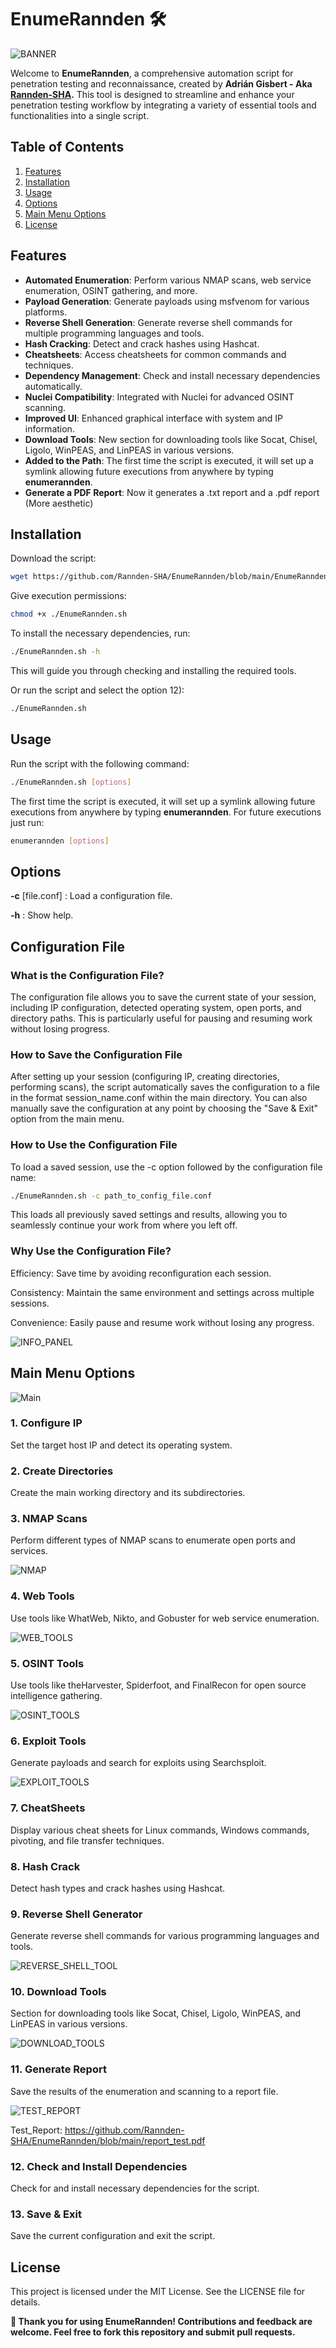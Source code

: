 # EnumeRannden 🛠️

![BANNER](https://github.com/Rannden-SHA/EnumeRannden/blob/main/Images/banner.png)

Welcome to **EnumeRannden**, a comprehensive automation script for penetration testing and reconnaissance, created by **Adrián Gisbert - Aka [Rannden-SHA](https://github.com/Rannden-SHA).** This tool is designed to streamline and enhance your penetration testing workflow by integrating a variety of essential tools and functionalities into a single script.

## Table of Contents

1. [Features](#features)
2. [Installation](#installation)
3. [Usage](#usage)
4. [Options](#options)
5. [Main Menu Options](#main-menu-options)
6. [License](#license)

## Features

- **Automated Enumeration**: Perform various NMAP scans, web service enumeration, OSINT gathering, and more.
- **Payload Generation**: Generate payloads using msfvenom for various platforms.
- **Reverse Shell Generation**: Generate reverse shell commands for multiple programming languages and tools.
- **Hash Cracking**: Detect and crack hashes using Hashcat.
- **Cheatsheets**: Access cheatsheets for common commands and techniques.
- **Dependency Management**: Check and install necessary dependencies automatically.
- **Nuclei Compatibility**: Integrated with Nuclei for advanced OSINT scanning.
- **Improved UI**: Enhanced graphical interface with system and IP information.
- **Download Tools**: New section for downloading tools like Socat, Chisel, Ligolo, WinPEAS, and LinPEAS in various versions.
- **Added to the Path**: The first time the script is executed, it will set up a symlink allowing future executions from anywhere by typing **enumerannden**.
- **Generate a PDF Report**: Now it generates a .txt report and a .pdf report (More aesthetic)

## Installation

Download the script:

```bash
wget https://github.com/Rannden-SHA/EnumeRannden/blob/main/EnumeRannden.sh
```
Give execution permissions:

```bash
chmod +x ./EnumeRannden.sh
```
To install the necessary dependencies, run:

```bash
./EnumeRannden.sh -h
```
This will guide you through checking and installing the required tools.

Or run the script and select the option 12):
```bash
./EnumeRannden.sh
```

## Usage
Run the script with the following command:

```bash
./EnumeRannden.sh [options]
```
The first time the script is executed, it will set up a symlink allowing future executions from anywhere by typing **enumerannden**.
For future executions just run:

```bash
enumerannden [options]
```

## Options
**-c** [file.conf] : Load a configuration file.

**-h** : Show help.

## Configuration File
### What is the Configuration File?
The configuration file allows you to save the current state of your session, including IP configuration, detected operating system, open ports, and directory paths. This is particularly useful for pausing and resuming work without losing progress.

### How to Save the Configuration File
After setting up your session (configuring IP, creating directories, performing scans), the script automatically saves the configuration to a file in the format session_name.conf within the main directory. You can also manually save the configuration at any point by choosing the "Save & Exit" option from the main menu.

### How to Use the Configuration File
To load a saved session, use the -c option followed by the configuration file name:

```bash
./EnumeRannden.sh -c path_to_config_file.conf
```
This loads all previously saved settings and results, allowing you to seamlessly continue your work from where you left off.

### Why Use the Configuration File?
Efficiency: Save time by avoiding reconfiguration each session.

Consistency: Maintain the same environment and settings across multiple sessions.

Convenience: Easily pause and resume work without losing any progress.

![INFO_PANEL](https://github.com/Rannden-SHA/EnumeRannden/blob/main/Images/info_panel.png)

## Main Menu Options

![Main](https://github.com/Rannden-SHA/EnumeRannden/blob/main/Images/main.png)

### 1. Configure IP
Set the target host IP and detect its operating system.

### 2. Create Directories
Create the main working directory and its subdirectories.

### 3. NMAP Scans
Perform different types of NMAP scans to enumerate open ports and services.

![NMAP](https://github.com/Rannden-SHA/EnumeRannden/blob/main/Images/nmap.png)

### 4. Web Tools
Use tools like WhatWeb, Nikto, and Gobuster for web service enumeration.

![WEB_TOOLS](https://github.com/Rannden-SHA/EnumeRannden/blob/main/Images/web_tools.png)

### 5. OSINT Tools
Use tools like theHarvester, Spiderfoot, and FinalRecon for open source intelligence gathering.

![OSINT_TOOLS](https://github.com/Rannden-SHA/EnumeRannden/blob/main/Images/osint_tools.png)

### 6. Exploit Tools
Generate payloads and search for exploits using Searchsploit.

![EXPLOIT_TOOLS](https://github.com/Rannden-SHA/EnumeRannden/blob/main/Images/exploit_tools.png)

### 7. CheatSheets
Display various cheat sheets for Linux commands, Windows commands, pivoting, and file transfer techniques.

### 8. Hash Crack
Detect hash types and crack hashes using Hashcat.

### 9. Reverse Shell Generator
Generate reverse shell commands for various programming languages and tools.

![REVERSE_SHELL_TOOL](https://github.com/Rannden-SHA/EnumeRannden/blob/main/Images/reverse_shell_tool.png)

### 10. Download Tools
Section for downloading tools like Socat, Chisel, Ligolo, WinPEAS, and LinPEAS in various versions.

![DOWNLOAD_TOOLS](https://github.com/Rannden-SHA/EnumeRannden/blob/main/Images/download_tools.png)

### 11. Generate Report
Save the results of the enumeration and scanning to a report file.

![TEST_REPORT](https://github.com/Rannden-SHA/EnumeRannden/blob/main/Images/report_test.png)

Test_Report: https://github.com/Rannden-SHA/EnumeRannden/blob/main/report_test.pdf

### 12. Check and Install Dependencies
Check for and install necessary dependencies for the script.

### 13. Save & Exit
Save the current configuration and exit the script.


## License
This project is licensed under the MIT License. See the LICENSE file for details.

**🌟 Thank you for using EnumeRannden! Contributions and feedback are welcome. Feel free to fork this repository and submit pull requests.**
